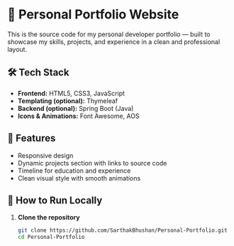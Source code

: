 # 💼 Personal Portfolio Website

This is the source code for my personal developer portfolio — built to showcase my skills, projects, and experience in a clean and professional layout.

## 🛠️ Tech Stack
- **Frontend:** HTML5, CSS3, JavaScript
- **Templating (optional):** Thymeleaf
- **Backend (optional):** Spring Boot (Java)
- **Icons & Animations:** Font Awesome, AOS

## 📁 Features
- Responsive design
- Dynamic projects section with links to source code
- Timeline for education and experience
- Clean visual style with smooth animations

## 🚀 How to Run Locally

1. **Clone the repository**
   ```bash
   git clone https://github.com/SarthakBhushan/Personal-Portfolio.git
   cd Personal-Portfolio
